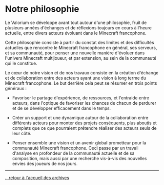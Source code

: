 # Notre philosophie

Le Valorium se développe avant tout autour d'une philosophie, fruit de plusieurs années d'échanges et de réflexions toujours en cours à l'heure actuelle, entre divers acteurs évoluant dans le Minecraft francophone.

Cette philosophie consiste à partir du constat des limites et des difficultés actuelles que rencontre le Minecraft francophone en général, ses serveurs, et sa communauté, pour penser une nouvelle manière d'évoluer dans l'univers Minecraft multijoueur, et par extension, au sein de la communauté qui le constitue.

Le cœur de notre vision et de nos travaux consiste en la création d'échange et de collaboration entre des acteurs ayant une vision à long terme du Minecraft francophone. Le but derrière cela peut se résumer en trois points généraux :

* Favoriser le partage d'expérience, de ressources, et l'entraide entre acteurs, dans l'optique de favoriser les chances de chacun de perdurer et de se développer efficacement dans le temps.

* Créer un support et une dynamique autour de la collaboration entre différents acteurs pour monter des projets conséquents, plus aboutis et complets que ce que pourraient prétendre réaliser des acteurs seuls de leur côté.

* Penser ensemble une vision et un avenir global prometteur pour la communauté Minecraft francophone. Ceci passe par un travail d'analyse en profondeur de la communauté actuelle et de sa composition, mais aussi par une recherche vis-à-vis des nouvelles envies des joueurs de nos jours.
  
---

[...retour à l'accueil des archives](../accueil.md)
